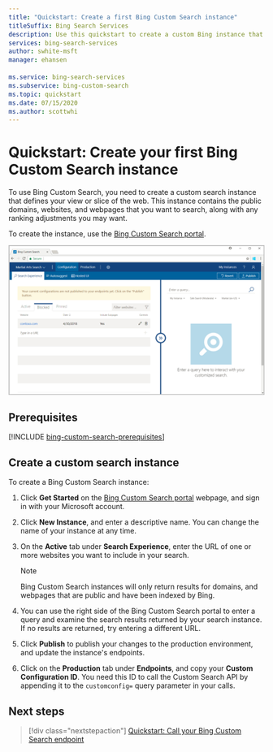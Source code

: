 ```yaml
---
title: "Quickstart: Create a first Bing Custom Search instance"
titleSuffix: Bing Search Services
description: Use this quickstart to create a custom Bing instance that can search domains and webpages that you define. 
services: bing-search-services
author: swhite-msft
manager: ehansen

ms.service: bing-search-services
ms.subservice: bing-custom-search
ms.topic: quickstart
ms.date: 07/15/2020
ms.author: scottwhi
---
```


# Quickstart: Create your first Bing Custom Search instance

To use Bing Custom Search, you need to create a custom search instance that defines your view or slice of the web. This instance contains the public domains, websites, and webpages that you want to search, along with any ranking adjustments you may want. 

To create the instance, use the [Bing Custom Search portal](https://customsearch.ai). 

![A picture of the Bing Custom Search portal](media/blockedCustomSrch.png)

## Prerequisites

[!INCLUDE [bing-custom-search-prerequisites](../../includes/bing-custom-search-signup-requirements.md)]

## Create a custom search instance

To create a Bing Custom Search instance:

1. Click **Get Started** on the [Bing Custom Search portal](https://customsearch.ai) webpage, and sign in with your Microsoft account.

2. Click **New Instance**, and enter a descriptive name. You can change the name of your instance at any time.
 
3. On the **Active** tab under **Search Experience**, enter the URL of one or more websites you want to include in your search. 

    > [!NOTE]
    > Bing Custom Search instances will only return results for domains, and webpages that are public and have been indexed by Bing.

4. You can use the right side of the Bing Custom Search portal to enter a query and examine the search results returned by your search instance. If no results are returned, try entering a different URL.  

5. Click **Publish** to publish your changes to the production environment, and update the instance's endpoints.

6.  Click on the **Production** tab under **Endpoints**, and copy your **Custom Configuration ID**. You need this ID to call the Custom Search API by appending it to the `customconfig=` query parameter in your calls.


## Next steps

> [!div class="nextstepaction"]
> [Quickstart: Call your Bing Custom Search endpoint](call-endpoint-csharp.md)
